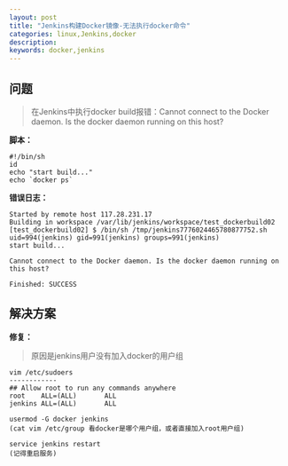 ```yaml
---
layout: post
title: "Jenkins构建Docker镜像-无法执行docker命令"
categories: linux,Jenkins,docker
description: 
keywords: docker,jenkins
---
```


## 问题

> 在Jenkins中执行docker build报错：Cannot connect to the Docker daemon. Is the docker daemon running on this host?


**脚本：**

```
#!/bin/sh
id
echo "start build..."
echo `docker ps`
```

**错误日志：**

```
Started by remote host 117.28.231.17
Building in workspace /var/lib/jenkins/workspace/test_dockerbuild02
[test_dockerbuild02] $ /bin/sh /tmp/jenkins7776024465780877752.sh
uid=994(jenkins) gid=991(jenkins) groups=991(jenkins)
start build...

Cannot connect to the Docker daemon. Is the docker daemon running on this host?

Finished: SUCCESS
```

## 解决方案

**修复：**

> 原因是jenkins用户没有加入docker的用户组

```
vim /etc/sudoers
------------
## Allow root to run any commands anywhere
root    ALL=(ALL)       ALL
jenkins ALL=(ALL)       ALL

usermod -G docker jenkins
(cat vim /etc/group 看docker是哪个用户组，或者直接加入root用户组)

service jenkins restart
(记得重启服务)
```


